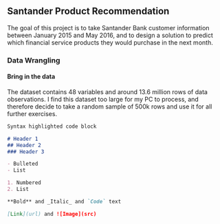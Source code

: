 ## Santander Product Recommendation

The goal of this project is to take Santander Bank customer information between January 2015 and May 2016, and to design a solution to predict which financial service products they would purchase in the next month. 

### Data Wrangling

#### Bring in the data

The dataset contains 48 variables and around 13.6 million rows of data observations. I find this dataset too large for my PC to process, and therefore decide to take a random sample of 500k rows and use it for all further exercises.


```markdown
Syntax highlighted code block

# Header 1
## Header 2
### Header 3

- Bulleted
- List

1. Numbered
2. List

**Bold** and _Italic_ and `Code` text

[Link](url) and ![Image](src)
```
